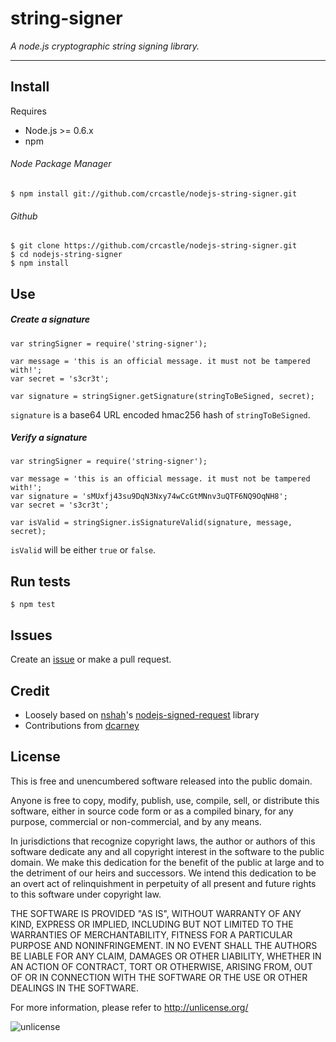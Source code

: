 # string-signer
*A node.js cryptographic string signing library.*

---

## Install
Requires
* Node.js >= 0.6.x
* npm
###### Node Package Manager
```
$ npm install git://github.com/crcastle/nodejs-string-signer.git
```
###### Github
```
$ git clone https://github.com/crcastle/nodejs-string-signer.git
$ cd nodejs-string-signer
$ npm install
```
## Use
##### Create a signature
```
var stringSigner = require('string-signer');

var message = 'this is an official message. it must not be tampered with!';
var secret = 's3cr3t';

var signature = stringSigner.getSignature(stringToBeSigned, secret);
```
`signature` is a base64 URL encoded hmac256 hash of `stringToBeSigned`.
##### Verify a signature
```
var stringSigner = require('string-signer');

var message = 'this is an official message. it must not be tampered with!';
var signature = 'sMUxfj43su9DqN3Nxy74wCcGtMNnv3uQTF6NQ9OqNH8';
var secret = 's3cr3t';

var isValid = stringSigner.isSignatureValid(signature, message, secret);
```
`isValid` will be either `true` or `false`.
## Run tests
```
$ npm test
```
## Issues
Create an [issue](https://github.com/crcastle/nodejs-string-signer.git) or make a pull request.
## Credit
* Loosely based on [nshah](https://github.com/nshah)'s [nodejs-signed-request](https://github.com/nshah/nodejs-signed-request) library
* Contributions from [dcarney](https://github.com/dcarney)

## License
This is free and unencumbered software released into the public domain.

Anyone is free to copy, modify, publish, use, compile, sell, or
distribute this software, either in source code form or as a compiled
binary, for any purpose, commercial or non-commercial, and by any
means.

In jurisdictions that recognize copyright laws, the author or authors of this software dedicate any and all copyright interest in the software to the public domain. We make this dedication for the benefit of the public at large and to the detriment of our heirs and successors. We intend this dedication to be an overt act of relinquishment in perpetuity of all present and future rights to this software under copyright law.

THE SOFTWARE IS PROVIDED "AS IS", WITHOUT WARRANTY OF ANY KIND, EXPRESS OR IMPLIED, INCLUDING BUT NOT LIMITED TO THE WARRANTIES OF MERCHANTABILITY, FITNESS FOR A PARTICULAR PURPOSE AND NONINFRINGEMENT. IN NO EVENT SHALL THE AUTHORS BE LIABLE FOR ANY CLAIM, DAMAGES OR OTHER LIABILITY, WHETHER IN AN ACTION OF CONTRACT, TORT OR OTHERWISE,
ARISING FROM, OUT OF OR IN CONNECTION WITH THE SOFTWARE OR THE USE OR OTHER DEALINGS IN THE SOFTWARE.

For more information, please refer to <http://unlicense.org/>

![unlicense](http://unlicense.org/pd-icon.png "unlicense")

